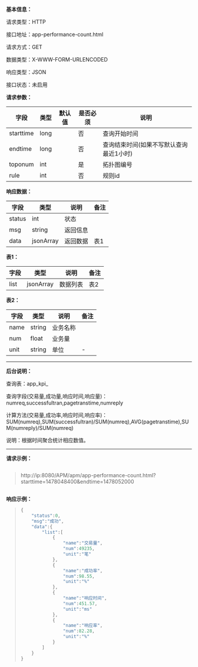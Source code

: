 **基本信息：**

请求类型：HTTP

接口地址：app-performance-count.html

请求方式：GET

数据类型：X-WWW-FORM-URLENCODED

响应类型：JSON

接口状态：未启用

**请求参数：**

| **字段** | **类型** | **默认值** | **是否必须** | **说明** |
| --- | --- | --- | --- | --- |
| starttime | long | | 否 | 查询开始时间 |
| endtime | long | | 否 | 查询结束时间\(如果不写默认查询最近1小时\) |
| toponum | int | | 是 | 拓扑图编号 |
| rule | int | | 否 | 规则id |

**响应数据：**

| **字段** | **类型** | **说明** | **备注** |
| --- | --- | --- | --- |
| status | int | 状态 | |
| msg | string | 返回信息 | |
| data | jsonArray | 返回数据 | 表1 |

**表1：**

| **字段** | **类型** | **说明** | **备注** |
| --- | --- | --- | --- |
| list | jsonArray | 数据列表 | 表2 |

**表2：**

| **字段** | **类型** | **说明** | **备注** |
| --- | --- | --- | --- |
| name | string | 业务名称 | |
| num | float | 业务量 | |
| unit | string | 单位 | - |

---

**后台说明：**

查询表：app\_kpi\_

查询字段\(交易量,成功量,响应时间,响应量\)：numreq,successfultran,pagetranstime,numreply

计算方法\(交易量,成功率,响应时间,响应率\)：SUM\(numreq\),SUM(successfultran)/SUM\(numreq\),AVG(pagetranstime),SUM(numreply)/SUM(numreq)

说明：根据时间聚合统计相应数值。

---

**请求示例：**

> ```js

> http://ip:8080/APM/apm/app-performance-count.html?starttime=1478048400&endtime=1478052000

> ```

**响应示例：**

> ```js
> {
>     "status":0,
>     "msg":"成功",
>     "data":{
>         "list":[
>             {
>                 "name":"交易量",
>                 "num":49235,
>                 "unit":"笔"
>             },
>             {
>                 "name":"成功率",
>                 "num":98.55,
>                 "unit":"%"
>             },
>             {
>                 "name":"响应时间",
>                 "num":451.57,
>                 "unit":"ms"
>             },
>             {
>                 "name":"响应率",
>                 "num":82.28,
>                 "unit":"%"
>             }
>         ]
>     }
> }
> ```


